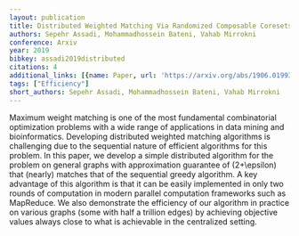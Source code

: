 ```yaml
---
layout: publication
title: Distributed Weighted Matching Via Randomized Composable Coresets
authors: Sepehr Assadi, Mohammadhossein Bateni, Vahab Mirrokni
conference: Arxiv
year: 2019
bibkey: assadi2019distributed
citations: 4
additional_links: [{name: Paper, url: 'https://arxiv.org/abs/1906.01993'}]
tags: ["Efficiency"]
short_authors: Sepehr Assadi, Mohammadhossein Bateni, Vahab Mirrokni
---
```

Maximum weight matching is one of the most fundamental combinatorial
optimization problems with a wide range of applications in data mining and
bioinformatics. Developing distributed weighted matching algorithms is
challenging due to the sequential nature of efficient algorithms for this
problem. In this paper, we develop a simple distributed algorithm for the
problem on general graphs with approximation guarantee of \(2+\epsilon\) that
(nearly) matches that of the sequential greedy algorithm. A key advantage of
this algorithm is that it can be easily implemented in only two rounds of
computation in modern parallel computation frameworks such as MapReduce. We
also demonstrate the efficiency of our algorithm in practice on various graphs
(some with half a trillion edges) by achieving objective values always close to
what is achievable in the centralized setting.